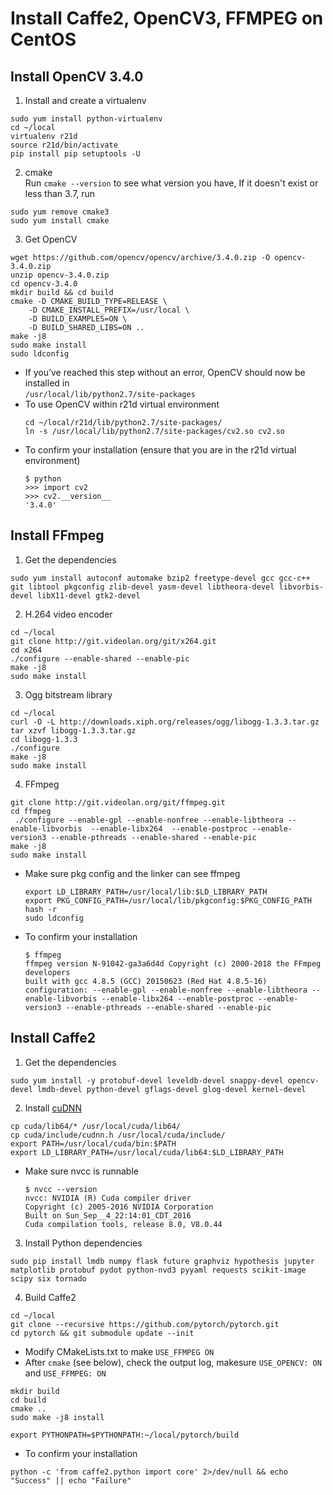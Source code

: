 # Install Caffe2, OpenCV3, FFMPEG on CentOS

## Install OpenCV 3.4.0

1. Install and create a virtualenv
```
sudo yum install python-virtualenv  
cd ~/local  
virtualenv r21d  
source r21d/bin/activate  
pip install pip setuptools -U  
```

2. cmake  
Run `cmake --version` to see what version you have, If it doesn't exist or less than 3.7, run
```
sudo yum remove cmake3
sudo yum install cmake
```

3. Get OpenCV
```
wget https://github.com/opencv/opencv/archive/3.4.0.zip -O opencv-3.4.0.zip
unzip opencv-3.4.0.zip
cd opencv-3.4.0
mkdir build && cd build
cmake -D CMAKE_BUILD_TYPE=RELEASE \
	-D CMAKE_INSTALL_PREFIX=/usr/local \
	-D BUILD_EXAMPLES=ON \
	-D BUILD_SHARED_LIBS=ON ..
make -j8
sudo make install
sudo ldconfig
```
* If you’ve reached this step without an error, OpenCV should now be installed in  
  `/usr/local/lib/python2.7/site-packages`
* To use OpenCV within r21d virtual environment
  ```
  cd ~/local/r21d/lib/python2.7/site-packages/
  ln -s /usr/local/lib/python2.7/site-packages/cv2.so cv2.so
  ```
* To confirm your installation
  (ensure that you are in the r21d virtual environment)
  ``` console
  $ python
  >>> import cv2
  >>> cv2.__version__
  '3.4.0'
  ```
  
## Install FFmpeg

1. Get the dependencies
```
sudo yum install autoconf automake bzip2 freetype-devel gcc gcc-c++ git libtool pkgconfig zlib-devel yasm-devel libtheora-devel libvorbis-devel libX11-devel gtk2-devel
```

2. H.264 video encoder
```
cd ~/local
git clone http://git.videolan.org/git/x264.git
cd x264
./configure --enable-shared --enable-pic 
make -j8
sudo make install
```

3. Ogg bitstream library
```
cd ~/local
curl -O -L http://downloads.xiph.org/releases/ogg/libogg-1.3.3.tar.gz
tar xzvf libogg-1.3.3.tar.gz
cd libogg-1.3.3
./configure
make -j8
sudo make install
```

4. FFmpeg
```
git clone http://git.videolan.org/git/ffmpeg.git
cd ffmpeg
 ./configure --enable-gpl --enable-nonfree --enable-libtheora --enable-libvorbis  --enable-libx264  --enable-postproc --enable-version3 --enable-pthreads --enable-shared --enable-pic
make -j8
sudo make install
```
* Make sure pkg config and the linker can see ffmpeg
   ```
   export LD_LIBRARY_PATH=/usr/local/lib:$LD_LIBRARY_PATH 
   export PKG_CONFIG_PATH=/usr/local/lib/pkgconfig:$PKG_CONFIG_PATH
   hash -r 
   sudo ldconfig
   ```
* To confirm your installation
  ```console
  $ ffmpeg
  ffmpeg version N-91042-ga3a6d4d Copyright (c) 2000-2018 the FFmpeg developers
  built with gcc 4.8.5 (GCC) 20150623 (Red Hat 4.8.5-16)
  configuration: --enable-gpl --enable-nonfree --enable-libtheora --enable-libvorbis --enable-libx264 --enable-postproc --enable-version3 --enable-pthreads --enable-shared --enable-pic
  ```

## Install Caffe2

1. Get the dependencies
```
sudo yum install -y protobuf-devel leveldb-devel snappy-devel opencv-devel lmdb-devel python-devel gflags-devel glog-devel kernel-devel
```

2. Install [cuDNN](https://developer.nvidia.com/cudnn)
```
cp cuda/lib64/* /usr/local/cuda/lib64/
cp cuda/include/cudnn.h /usr/local/cuda/include/
export PATH=/usr/local/cuda/bin:$PATH
export LD_LIBRARY_PATH=/usr/local/cuda/lib64:$LD_LIBRARY_PATH
```
 * Make sure nvcc is runnable
   ```console
   $ nvcc --version
   nvcc: NVIDIA (R) Cuda compiler driver
   Copyright (c) 2005-2016 NVIDIA Corporation
   Built on Sun_Sep__4_22:14:01_CDT_2016
   Cuda compilation tools, release 8.0, V8.0.44
   ```

3. Install Python dependencies
```
sudo pip install lmdb numpy flask future graphviz hypothesis jupyter matplotlib protobuf pydot python-nvd3 pyyaml requests scikit-image scipy six tornado
```

4. Build Caffe2
```
cd ~/local
git clone --recursive https://github.com/pytorch/pytorch.git
cd pytorch && git submodule update --init
```
  * Modify CMakeLists.txt to make `USE_FFMPEG ON`
  * After `cmake` (see below), check the output log, makesure `USE_OPENCV: ON` and `USE_FFMPEG: ON`
```
mkdir build
cd build
cmake ..
sudo make -j8 install
```

```
export PYTHONPATH=$PYTHONPATH:~/local/pytorch/build
```
  
  * To confirm your installation
  ```
  python -c 'from caffe2.python import core' 2>/dev/null && echo "Success" || echo "Failure"
  ```
